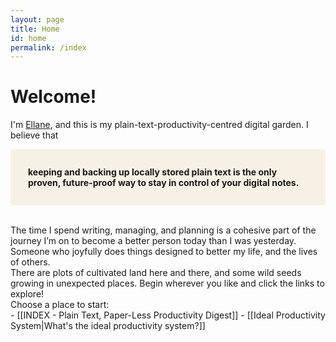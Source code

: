 ```yaml
---
layout: page
title: Home
id: home
permalink: /index
---
```


# Welcome!
I'm [Ellane](https://medium.com/@miscellaneplans/about), and this is my plain-text-productivity-centred digital garden. I believe that
<p style="padding: 2em 2em; background: #f6f1e3; border-radius: 4px;">
<span style="font-weight: bold">keeping and backing up locally stored plain text is the only proven, future-proof way to stay in control of your digital notes.</span></p>
<br>
The time I spend writing, managing, and planning is a cohesive part of the journey I’m on to become a better person today than I was yesterday. Someone who joyfully does things designed to better my life, and the lives of others.  

<br>
There are plots of cultivated land here and there, and some wild seeds growing in unexpected places. Begin wherever you like and click the links to explore! 

<br>
Choose a place to start: <br>
- [[INDEX - Plain Text, Paper-Less Productivity Digest]]  
- [[Ideal Productivity System|What's the ideal productivity system?]]

<style>
  .wrapper {
    max-width: 46em;
  }
</style>
